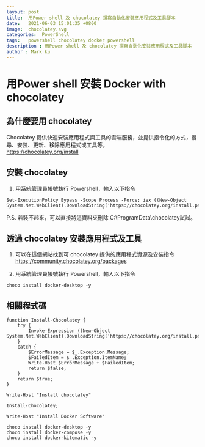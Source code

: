 ```yaml
---
layout: post
title:  用Power shell 及 chocolatey 撰寫自動化安裝應用程式及工具腳本
date:   2021-06-03 15:01:35 +0800
image:  chocolatey.svg
categories:  PowerShell
tags:   powershell chocolatey docker powershell
description : 用Power shell 及 chocolatey 撰寫自動化安裝應用程式及工具腳本
author : Mark ku
---
```

# 用Power shell 安裝 Docker with chocolatey

## 為什麼要用 chocolatey
Chocolatey 提供快速安裝應用程式與工具的雲端服務，並提供指令化的方式，搜尋、安裝、更新、移除應用程式或工具等。<br/>
https://chocolatey.org/install

## 安裝 chocolatey
1. 用系統管理員帳號執行 Powershell，輸入以下指令

```
Set-ExecutionPolicy Bypass -Scope Process -Force; iex ((New-Object System.Net.WebClient).DownloadString('https://chocolatey.org/install.ps1'))  
```
P.S. 若裝不起來，可以直接將這資料夾刪除 C:\ProgramData\chocolatey試試。  

## 透過 chocolatey 安裝應用程式及工具
1. 可以在這個網站找到可 chocolatey 提供的應用程式資源及安裝指令 <br/>
https://community.chocolatey.org/packages

2. 用系統管理員帳號執行 Powershell，輸入以下指令

```
choco install docker-desktop -y
```

## 相關程式碼

```
function Install-Chocolatey {
    try {
        Invoke-Expression ((New-Object System.Net.WebClient).DownloadString('https://chocolatey.org/install.ps1'));
    }
    catch {
        $ErrorMessage = $_.Exception.Message;
        $FailedItem = $_.Exception.ItemName;
        Write-Host $ErrorMessage + $FailedItem;
        return $false;
    }
    return $true;
}

Write-Host "Install chocolatey"

Install-Chocolatey;

Write-Host "Install Docker Software"

choco install docker-desktop -y
choco install docker-compose -y
choco install docker-kitematic -y
```
